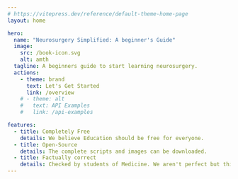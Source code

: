 ```yaml
---
# https://vitepress.dev/reference/default-theme-home-page
layout: home

hero:
  name: "Neurosurgery Simplified: A beginner's Guide"
  image:
    src: /book-icon.svg
    alt: amth
  tagline: A beginners guide to start learning neurosurgery.
  actions:
    - theme: brand
      text: Let's Get Started
      link: /overview
    # - theme: alt
    #   text: API Examples
    #   link: /api-examples

features:
  - title: Completely Free
    details: We believe Education should be free for everyone.
  - title: Open-Source
    details: The complete scripts and images can be downloaded.
  - title: Factually correct
    details: Checked by students of Medicine. We aren't perfect but this is correct to the best of our knowledge. 😊
---
```


